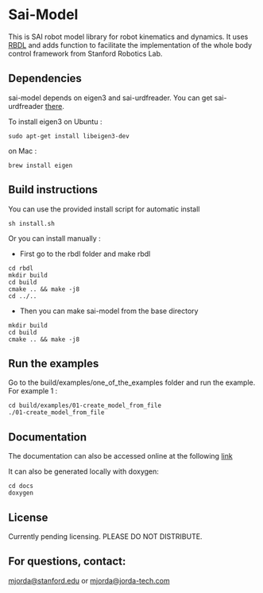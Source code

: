 # Sai-Model

This is SAI robot model library for robot kinematics and dynamics.
It uses [RBDL](https://rbdl.bitbucket.io/) and adds function to facilitate the implementation of the whole body control framework from Stanford Robotics Lab.

## Dependencies
sai-model depends on eigen3 and sai-urdfreader.
You can get sai-urdfreader [there](https://github.com/manips-sai-org/sai-urdfreader).

To install eigen3 on Ubuntu :
```
sudo apt-get install libeigen3-dev
```
on Mac :
```
brew install eigen
```

## Build instructions 
You can use the provided install script for automatic install
```
sh install.sh
```
Or you can install manually :
 * First go to the rbdl folder and make rbdl
 ```
cd rbdl
mkdir build
cd build
cmake .. && make -j8
cd ../..
```
 * Then you can make sai-model from the base directory
```
mkdir build
cd build
cmake .. && make -j8
```

## Run the examples
Go to the build/examples/one_of_the_examples folder and run the example. For example 1 :
```
cd build/examples/01-create_model_from_file
./01-create_model_from_file
```

## Documentation
The documentation can also be accessed online at the following [link](https://manips-sai-org.github.io/sai-model/)

It can also be generated locally with doxygen:
```
cd docs
doxygen
```

## License
Currently pending licensing. PLEASE DO NOT DISTRIBUTE.

## For questions, contact:
mjorda@stanford.edu or mjorda@jorda-tech.com